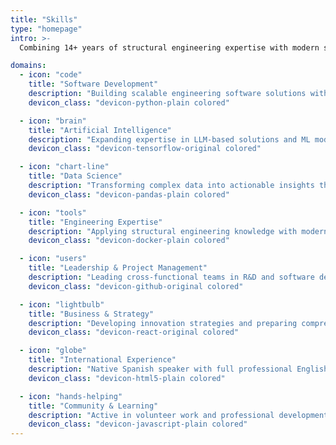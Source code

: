 ```yaml
---
title: "Skills"
type: "homepage"
intro: >-
  Combining 14+ years of structural engineering expertise with modern software development and expanding into AI/ML capabilities.

domains:
  - icon: "code"
    title: "Software Development"
    description: "Building scalable engineering software solutions with Python and modern frameworks, focusing on real-time analysis and automation."
    devicon_class: "devicon-python-plain colored"

  - icon: "brain"
    title: "Artificial Intelligence"
    description: "Expanding expertise in LLM-based solutions and ML models for engineering applications, specializing in compliance tools and predictive analytics."
    devicon_class: "devicon-tensorflow-original colored"

  - icon: "chart-line"
    title: "Data Science"
    description: "Transforming complex data into actionable insights through statistical analysis, visualization, and machine learning techniques."
    devicon_class: "devicon-pandas-plain colored"

  - icon: "tools"
    title: "Engineering Expertise"
    description: "Applying structural engineering knowledge with modern technology to create innovative solutions for complex engineering challenges."
    devicon_class: "devicon-docker-plain colored"

  - icon: "users"
    title: "Leadership & Project Management"
    description: "Leading cross-functional teams in R&D and software development, managing complex projects up to 20,000 m², and coordinating multidisciplinary initiatives."
    devicon_class: "devicon-github-original colored"

  - icon: "lightbulb"
    title: "Business & Strategy"
    description: "Developing innovation strategies and preparing comprehensive documentation for tech-driven solutions, including investment proposals exceeding $500K USD."
    devicon_class: "devicon-react-original colored"

  - icon: "globe"
    title: "International Experience"
    description: "Native Spanish speaker with full professional English proficiency and intermediate French, enabling effective communication in diverse international settings."
    devicon_class: "devicon-html5-plain colored"

  - icon: "hands-helping"
    title: "Community & Learning"
    description: "Active in volunteer work and professional development, including structural assessment for disaster relief and student welcome programs. Recipient of Academic Excellence Scholarship at Collège LaSalle Montréal."
    devicon_class: "devicon-javascript-plain colored"
---
```

